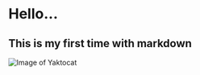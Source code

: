 # Hello... 
## This is my first time with markdown
![Image of Yaktocat](https://octodex.github.com/images/yaktocat.png)
